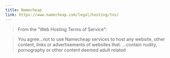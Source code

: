 ```yaml
---
title: Namecheap
link: https://www.namecheap.com/legal/hosting/tos/
---
```


> From the "Web Hosting Terms of Service":

> You agree...not to use Namecheap services to host any website, other content, links or advertisements of websites that: ...contain nudity, pornography or other content deemed adult related
